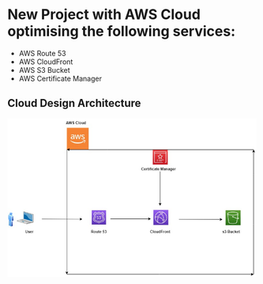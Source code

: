 # New Project with AWS Cloud optimising the following services:
 - AWS Route 53
 - AWS CloudFront
 - AWS S3 Bucket
 - AWS Certificate Manager

## Cloud Design Architecture 
![image](https://github.com/Olayemi-apps/aws_hostedsite/blob/dfac8a03f041aa469999fee920e84e8a18a9ee8a/images/hosted_website.jpg)
